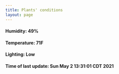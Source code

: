 ```yaml
---
title: Plants' conditions
layout: page
---
```



#### Humidity: 49%
#### Temperature: 71F
#### Lighting: Low
#### Time of last update: Sun May  2 13:31:01 CDT 2021

